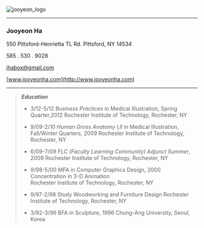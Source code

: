 ![jooyeon_logo](http://www.jooyeonha.com/wp-content/uploads/2017/04/jha_logoonly.png)

----
 ### Jooyeon Ha
>
 550 Pittsford-Henrietta TL Rd.
Pittsford, NY 14534
>
 585 . 530 . 9028
>
 <jhabox@gmail.com>
>
[www.jooyeonha.com](http://www.jooyeonha.com)
>
----
 >**_Education_**
 >
 >* 3/12-5/12		_Business Practices_ in Medical Illustration, Spring Quarter,2012 Rochester Institute of Technology, Rochester, NY
 >
 >* 9/09-2/10		_Human Gross Anatomy I,II_ in Medical Illustration, Fall/Winter Quarters, 2009
				Rochester Institute of Technology, Rochester, NY
 >			
 >* 6/09-7/09		_FLC (Faculty Learning Community) Adjunct Summer_, 2009
				Rochester Institute of Technology, Rochester, NY
 >
 >* 9/98-5/00		MFA in Computer Graphics Design, 2000 
				Concentration in 3-D Animation	 
				Rochester Institute of Technology, Rochester, NY
 >
 >* 9/97-2/98		Study Woodworking and Furniture Design
				Rochester Institute of Technology, Rochester, NY
 >			
 >* 3/92-3/96		BFA in Sculpture, 1996
				Chung-Ang University, Seoul, Korea	
 >
 
